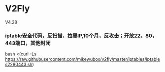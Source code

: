 # V2Fly
V4.28

### iptable安全代码，反扫描，拉黑IP,10个月，反攻击；开放22，80，443端口，其他封闭

 bash <(curl -Ls https://raw.githubusercontent.com/mikewubox/v2fly/master/iptables/iptables2280443.sh)
